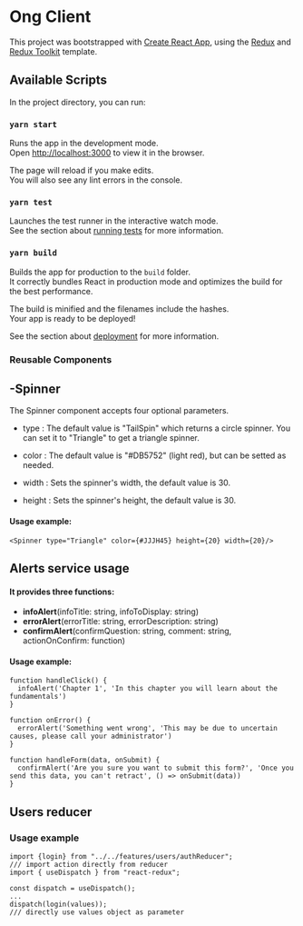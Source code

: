 # Ong Client

This project was bootstrapped with [Create React App](https://github.com/facebook/create-react-app), using the [Redux](https://redux.js.org/) and [Redux Toolkit](https://redux-toolkit.js.org/) template.

## Available Scripts

In the project directory, you can run:

### `yarn start`

Runs the app in the development mode.<br />
Open [http://localhost:3000](http://localhost:3000) to view it in the browser.

The page will reload if you make edits.<br />
You will also see any lint errors in the console.

### `yarn test`

Launches the test runner in the interactive watch mode.<br />
See the section about [running tests](https://facebook.github.io/create-react-app/docs/running-tests) for more information.

### `yarn build`

Builds the app for production to the `build` folder.<br />
It correctly bundles React in production mode and optimizes the build for the best performance.

The build is minified and the filenames include the hashes.<br />
Your app is ready to be deployed!

See the section about [deployment](https://facebook.github.io/create-react-app/docs/deployment) for more information.


### Reusable Components

## -Spinner
The Spinner component accepts four optional parameters.

- type : The default value is "TailSpin" which returns a circle spinner. You can set it to "Triangle" to get a triangle spinner.

- color : The default value is "#DB5752" (light red), but can be setted as needed.

- width : Sets the spinner's width, the default value is 30.

- height : Sets the spinner's height, the default value is 30.

#### Usage example:
```
<Spinner type="Triangle" color={#JJJH45} height={20} width={20}/>
```

## Alerts service usage

#### It provides three functions:

- <b>infoAlert</b>(infoTitle: string, infoToDisplay: string)<br/>
- <b>errorAlert</b>(errorTitle: string, errorDescription: string)<br/>
- <b>confirmAlert</b>(confirmQuestion: string, comment: string, actionOnConfirm: function)

#### Usage example:

```
function handleClick() {
  infoAlert('Chapter 1', 'In this chapter you will learn about the fundamentals')
}

function onError() {
  errorAlert('Something went wrong', 'This may be due to uncertain causes, please call your administrator')
}

function handleForm(data, onSubmit) {
  confirmAlert('Are you sure you want to submit this form?', 'Once you send this data, you can't retract', () => onSubmit(data))
}
```

## Users reducer

### Usage example

```
import {login} from "../../features/users/authReducer";
/// import action directly from reducer
import { useDispatch } from "react-redux";

const dispatch = useDispatch();
...
dispatch(login(values));
/// directly use values object as parameter 

```
